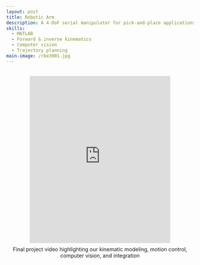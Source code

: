 ```yaml
---
layout: post
title: Robotic Arm
description: A 4-DoF serial manipulator for pick-and-place applications
skills:
  - MATLAB
  - Forward & inverse kinematics
  - Computer vision
  - Trajectory planning
main-image: /rbe3001.jpg
---
```


<br>

<div style="
  display: grid;
  grid-template-columns: repeat(auto-fit, minmax(300px, 1fr));
  gap: 1.5rem;
  text-align: center;
">
  <div>
    <iframe width="75%" height="450" src="https://www.youtube.com/embed/HiMGQr2dvAw" frameborder="0" allowfullscreen></iframe>
    <p style="margin-top: 0.5rem;">Final project video highlighting our kinematic modeling, motion control, computer vision, and integration</p>
  </div>

</div>

<div class="spacer"></div>
